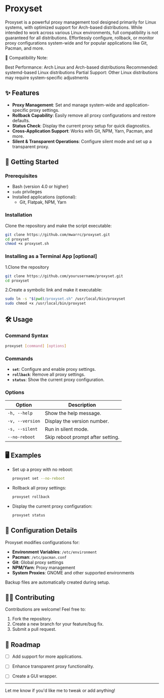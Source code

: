 
# Proxyset
Proxyset is a powerful proxy management tool designed primarily for Linux systems, with optimized support for Arch-based distributions. While intended to work across various Linux environments, full compatibility is not guaranteed for all distributions. Effortlessly configure, rollback, or monitor proxy configurations system-wide and for popular applications like Git, Pacman, and more.

🐧 Compatibility Note:

Best Performance: Arch Linux and Arch-based distributions
Recommended: systemd-based Linux distributions
Partial Support: Other Linux distributions may require system-specific adjustments

## ✨ Features
- **Proxy Management**: Set and manage system-wide and application-specific proxy settings.
- **Rollback Capability**: Easily remove all proxy configurations and restore defaults.
- **Status Check**: Display the current proxy setup for quick diagnostics.
- **Cross-Application Support**: Works with Git, NPM, Yarn, Pacman, and more.
- **Silent & Transparent Operations**: Configure silent mode and set up a transparent proxy.


## 🚀 Getting Started

### Prerequisites
- Bash (version 4.0 or higher)
- `sudo` privileges
- Installed applications (optional):
  - Git, Flatpak, NPM, Yarn

### Installation
Clone the repository and make the script executable:
```bash
git clone https://github.com/mwarrc/proxyset.git
cd proxyset
chmod +x proxyset.sh
```
### Installing as a Terminal App [optional]
1.Clone the repository
```bash
git clone https://github.com/yourusername/proxyset.git
cd proxyset
```
2.Create a symbolic link and make it executable:
```bash
sudo ln -s "$(pwd)/proxyset.sh" /usr/local/bin/proxyset
sudo chmod +x /usr/local/bin/proxyset
```

## 🛠️ Usage

### Command Syntax
```bash
proxyset [command] [options]
```

### Commands
- **`set`**: Configure and enable proxy settings.
- **`rollback`**: Remove all proxy settings.
- **`status`**: Show the current proxy configuration.

### Options
| Option        | Description                      |
|---------------|----------------------------------|
| `-h, --help`  | Show the help message.          |
| `-v, --version` | Display the version number.     |
| `-s, --silent` | Run in silent mode.             |
| `--no-reboot` | Skip reboot prompt after setting.|


## 🖥️ Examples

- Set up a proxy with no reboot:
  ```bash
  proxyset set --no-reboot
  ```
- Rollback all proxy settings:
  ```bash
  proxyset rollback
  ```
- Display the current proxy configuration:
  ```bash
  proxyset status
  ```


## 📂 Configuration Details
Proxyset modifies configurations for:
- **Environment Variables**: `/etc/environment`
- **Pacman**: `/etc/pacman.conf`
- **Git**: Global proxy settings
- **NPM/Yarn**: Proxy management
- **System Proxies**: GNOME and other supported environments

Backup files are automatically created during setup.


## 🧑‍💻 Contributing
Contributions are welcome! Feel free to:
1. Fork the repository.
2. Create a new branch for your feature/bug fix.
3. Submit a pull request.



## 🎯 Roadmap
- [ ] Add support for more applications.
- [ ] Enhance transparent proxy functionality.
- [ ] Create a GUI wrapper.



---

Let me know if you'd like me to tweak or add anything!
